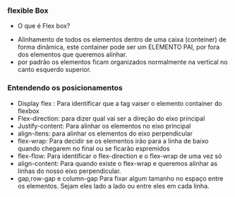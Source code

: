### flexible Box 
* O que é Flex box? 
- Alinhamento de todos os elementos dentro de uma caixa (conteiner) de forma dinâmica, este container pode ser um ELEMENTO PAI, por fora dos elementos que queremos alinhar. 
- por padrão os elementos ficam organizados normalmente na vertical no canto esquerdo superior.

### Entendendo os posicionamentos 
- Display flex : Para identificar que a tag vaiser o elemento container do flexbox
- Flex-direction: para dizer qual vai ser a direção do eixo principal
- Justify-content: Para alinhar os elementos no eixo principal 
- align-itens: para alinhar os elementos do eixo perpendicular
- flex-wrap: Para decidir se os elementos irão para a linha de baixo quando chegarem no final ou se ficarão espremidos 
- flex-flow: Para identificar o flex-direction e o flex-wrap de uma vez só 
- align-content: Para quando existe o flex-wrap e queremos alinhar as linhas do nosso eixo perpendicular.
- gap,row-gap e column-gap Para fixar algum tamanho no espaço entre os elementos.
Sejam eles lado a lado ou entre eles em cada linha.